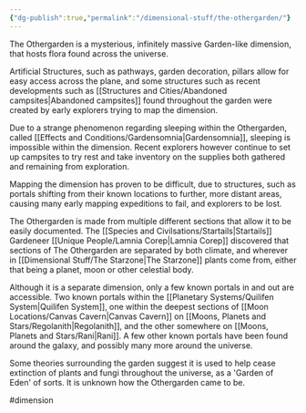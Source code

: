 ```yaml
---
{"dg-publish":true,"permalink":"/dimensional-stuff/the-othergarden/"}
---
```


The Othergarden is a mysterious, infinitely massive Garden-like dimension, that hosts flora found across the universe.

Artificial Structures, such as pathways, garden decoration, pillars allow for easy access across the plane, and some structures such as recent developments such as [[Structures and Cities/Abandoned campsites\|Abandoned campsites]] found throughout the garden were created by early explorers trying to map the dimension.

Due to a strange phenomenon regarding sleeping within the Othergarden, called [[Effects and Conditions/Gardensomnia\|Gardensomnia]], sleeping is impossible within the dimension. Recent explorers however continue to set up campsites to try rest and take inventory on the supplies both gathered and remaining from exploration. 

Mapping the dimension has proven to be difficult, due to structures, such as portals shifting from their known locations to further, more distant areas, causing many early mapping expeditions to fail, and explorers to be lost.

The Othergarden is made from multiple different sections that allow it to be easily documented. The [[Species and Civilsations/Startails\|Startails]] Gardeneer [[Unique People/Lamnia Corep\|Lamnia Corep]] discovered that sections of The Othergarden are separated by both climate, and wherever in [[Dimensional Stuff/The Starzone\|The Starzone]] plants come from, either that being a planet, moon or other celestial body.

Although it is a separate dimension, only a few known portals in and out are accessible. Two known portals within the [[Planetary Systems/Quilifen System\|Quilifen System]], one within the deepest sections of [[Moon Locations/Canvas Cavern\|Canvas Cavern]] on [[Moons, Planets and Stars/Regolanith\|Regolanith]], and the other somewhere on [[Moons, Planets and Stars/Rani\|Rani]]. A few other known portals have been found around the galaxy, and possibly many more around the universe.

Some theories surrounding the garden suggest it is used to help cease extinction of plants and fungi throughout the universe, as a 'Garden of Eden' of sorts. It is unknown how the Othergarden came to be.

#dimension
